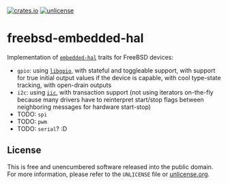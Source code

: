 [![crates.io](https://img.shields.io/crates/v/freebsd-embedded-hal.svg)](https://crates.io/crates/freebsd-embedded-hal)
[![unlicense](https://img.shields.io/badge/un-license-green.svg?style=flat)](https://unlicense.org)

# freebsd-embedded-hal

Implementation of [`embedded-hal`] traits for FreeBSD devices:

- `gpio`: using [`libgpio`], with stateful and toggleable support, with support for true initial output values if the device is capable, with cool type-state tracking, with open-drain outputs
- `i2c`: using [`iic`], with transaction support (not using iterators on-the-fly because many drivers have to reinterpret start/stop flags between neighboring messages for hardware start-stop)
- TODO: `spi`
- TODO: `pwm`
- TODO: `serial`? :D

[`libgpio`]: https://www.freebsd.org/cgi/man.cgi?query=gpio&sektion=3
[`iic`]: https://www.freebsd.org/cgi/man.cgi?query=iic&sektion=4
[`embedded-hal`]: https://docs.rs/embedded-hal

## License

This is free and unencumbered software released into the public domain.  
For more information, please refer to the `UNLICENSE` file or [unlicense.org](https://unlicense.org).

